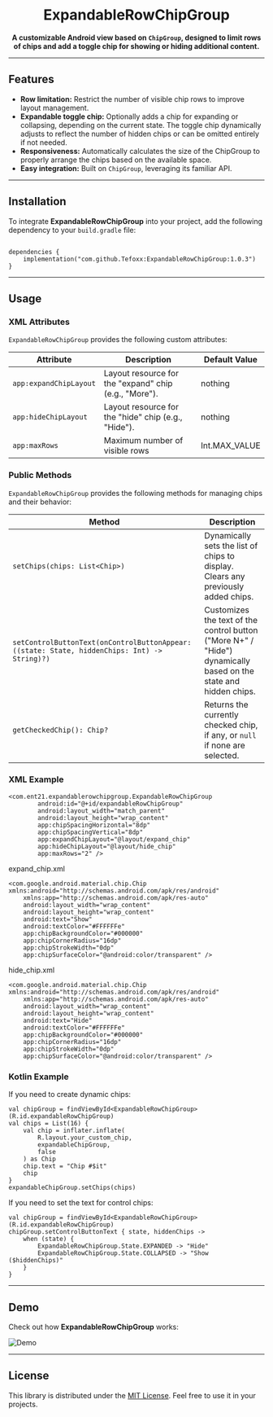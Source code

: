 <h1 align="center">ExpandableRowChipGroup</h1>

<p align="center">
    <b>A customizable Android view based on <code>ChipGroup</code>, designed to limit rows of chips and add a toggle chip for showing or hiding additional content.</b>
</p>

---

<h2>Features</h2>

<ul>
    <li><b>Row limitation:</b> Restrict the number of visible chip rows to improve layout management.</li>
    <li><b>Expandable toggle chip:</b> Optionally adds a chip for expanding or collapsing, depending on the current state. The toggle chip dynamically adjusts to reflect the number of hidden chips or can be omitted entirely if not needed.</li>
    <li><b>Responsiveness:</b> Automatically calculates the size of the ChipGroup to properly arrange the chips based on the available space.</li>
    <li><b>Easy integration:</b> Built on <code>ChipGroup</code>, leveraging its familiar API.</li>
</ul>

---

<h2>Installation</h2>

<p>To integrate <b>ExpandableRowChipGroup</b> into your project, add the following dependency to your <code>build.gradle</code> file:</p>

<pre><code>
dependencies {
    implementation("com.github.Tefoxx:ExpandableRowChipGroup:1.0.3")
}
</code></pre>

---

<h2>Usage</h2>

### XML Attributes

`ExpandableRowChipGroup` provides the following custom attributes:

| Attribute              | Description                                                                                    | Default Value |
|------------------------|------------------------------------------------------------------------------------------------|---------------|
| `app:expandChipLayout` | Layout resource for the "expand" chip (e.g., "More").                                          | nothing       |
| `app:hideChipLayout`   | Layout resource for the "hide" chip (e.g., "Hide").                                            | nothing       |
| `app:maxRows`          | Maximum number of visible rows                                                                 | Int.MAX_VALUE |

### Public Methods

`ExpandableRowChipGroup` provides the following methods for managing chips and their behavior:

| Method                                                                                         | Description                                                                                                     |
|------------------------------------------------------------------------------------------------|-----------------------------------------------------------------------------------------------------------------|
| `setChips(chips: List<Chip>)`                                                                  | Dynamically sets the list of chips to display. Clears any previously added chips.                               |
| `setControlButtonText(onControlButtonAppear: ((state: State, hiddenChips: Int) -> String)?)`   | Customizes the text of the control button ("More N+" / "Hide") dynamically based on the state and hidden chips. |
| `getCheckedChip(): Chip?`                                                                      | Returns the currently checked chip, if any, or `null` if none are selected.                                     |

<h3>XML Example</h3>

```
<com.ent21.expandablerowchipgroup.ExpandableRowChipGroup
        android:id="@+id/expandableRowChipGroup"
        android:layout_width="match_parent"
        android:layout_height="wrap_content"
        app:chipSpacingHorizontal="8dp"
        app:chipSpacingVertical="8dp"
        app:expandChipLayout="@layout/expand_chip"
        app:hideChipLayout="@layout/hide_chip"
        app:maxRows="2" />
```
expand_chip.xml
```
<com.google.android.material.chip.Chip xmlns:android="http://schemas.android.com/apk/res/android"
    xmlns:app="http://schemas.android.com/apk/res-auto"
    android:layout_width="wrap_content"
    android:layout_height="wrap_content"
    android:text="Show"
    android:textColor="#FFFFFFe"
    app:chipBackgroundColor="#000000"
    app:chipCornerRadius="16dp"
    app:chipStrokeWidth="0dp"
    app:chipSurfaceColor="@android:color/transparent" />
```
hide_chip.xml
```
<com.google.android.material.chip.Chip xmlns:android="http://schemas.android.com/apk/res/android"
    xmlns:app="http://schemas.android.com/apk/res-auto"
    android:layout_width="wrap_content"
    android:layout_height="wrap_content"
    android:text="Hide"
    android:textColor="#FFFFFFe"
    app:chipBackgroundColor="#000000"
    app:chipCornerRadius="16dp"
    app:chipStrokeWidth="0dp"
    app:chipSurfaceColor="@android:color/transparent" />
```

<h3>Kotlin Example</h3>
<p>If you need to create dynamic chips:</p>

    val chipGroup = findViewById<ExpandableRowChipGroup>(R.id.expandableRowChipGroup)
    val chips = List(16) {
        val chip = inflater.inflate(
            R.layout.your_custom_chip,
            expandableChipGroup,
            false
        ) as Chip
        chip.text = "Chip #$it"
        chip
    }
    expandableChipGroup.setChips(chips)

<p>If you need to set the text for control chips:</p>

    val chipGroup = findViewById<ExpandableRowChipGroup>(R.id.expandableRowChipGroup)
    chipGroup.setControlButtonText { state, hiddenChips ->
        when (state) {
            ExpandableRowChipGroup.State.EXPANDED -> "Hide"
            ExpandableRowChipGroup.State.COLLAPSED -> "Show ($hiddenChips)"
        }
    }

---

<h2>Demo</h2>

<p>Check out how <b>ExpandableRowChipGroup</b> works:</p>


![Demo](https://i.giphy.com/media/v1.Y2lkPTc5MGI3NjExbnE3MzY5MTZlMmU2MzA0cW9nNXQ1Z2ZocmQ3M21lcnZmamZtb2dxNiZlcD12MV9pbnRlcm5hbF9naWZfYnlfaWQmY3Q9Zw/RTR0hXr5mGZQat6WdP/giphy.gif)

---

<h2>License</h2>

<p>This library is distributed under the <a href="LICENSE">MIT License</a>. Feel free to use it in your projects.</p>
